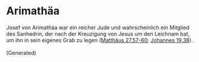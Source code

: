 # Arimathäa
Josef von Arimathäa war ein reicher Jude und wahrscheinlich ein Mitglied des Sanhedrin, der nach der Kreuzigung von Jesus um den Leichnam bat, um ihn in sein eigenes Grab zu legen ([Matthäus 27,57-60](https://www.bibleserver.com/LUT/Matth%C3%A4us27%2C57-60); [Johannes 19,38](https://www.bibleserver.com/LUT/Johannes19%2C38)).<br><br>(Generated)